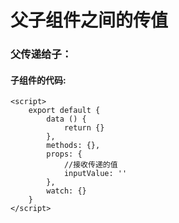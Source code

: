<h1>父子组件之间的传值</h1>

<h3>父传递给子：</h3>
  <h4>子组件的代码:</h4>
  </code></pre>
  
    <script>
        export default {
            data () {
                return {}
            },
            methods: {},
            props: {
                //接收传递的值
                inputValue: ''
            },
            watch: {}
        }
    </script>
  </code></pre>